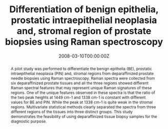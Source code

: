 ---
title: "Differentiation of benign epithelia, prostatic intraepithelial neoplasia and, stromal region of prostate biopsies using Raman spectroscopy"
authors:
- Alex-Cao
date: "2008-03-10T00:00:00Z"
doi: ""

# Schedule page publish date (NOT publication's date).
publishDate: "2020-08-18T00:00:00Z"

# Publication type.
# Legend: 0 = Uncategorized; 1 = Conference paper; 2 = Journal article;
# 3 = Preprint / Working Paper; 4 = Report; 5 = Book; 6 = Book section;
# 7 = Thesis; 8 = Patent
publication_types: ["0"]

# Publication name and optional abbreviated publication name.
publication: American Physical Society
publication_short: APS

abstract: "A pilot study was performed to differentiate the benign epithelia (BE), prostatic intraepithelial neoplasia (PIN) and, stromal regions from deparaffinized prostate needle biopsies using Raman spectroscopy. Raman spectra were collected from six deparaffinized prostate tissues and all the three regions showed different Raman spectral features that may represent unique Raman signatures of these regions. One of the unique features observed in these spectra is that the ratio of the two peak heights at 1449 cm-1 and 1338 cm-1 is constant with different values for BE and PIN. While the peak at 1338 cm-1 is quite weak in the stromal regions. Multivariate statistical methods clearly separated the spectra from three different regions of the tissues into three distinct groups. This study demonstrates the feasibility of using deparaffinized tissue biopsy samples for the diagnostic purpose."

# Summary. An optional shortened abstract.
# summary: Lorem ipsum dolor sit amet, consectetur adipiscing elit. Duis posuere tellus ac convallis placerat. Proin tincidunt magna sed ex sollicitudin condimentum.

tags:
- Raman spectroscopy
- Benign epithelia
- Prostatic intraepithelial neoplasia
- Tissue biopsys


featured: false

links:
- name: Online Access
  url: https://ui.adsabs.harvard.edu/abs/2008APS..MARW16007D/abstract
# url_pdf: '#'
# url_code: '#'
# url_dataset: '#'
# url_poster: '#'
# url_project: ''
# url_slides: ''
# url_source: '#'
# url_video: '#'

# Featured image
# To use, add an image named `featured.jpg/png` to your page's folder. 
# image:
#   caption: ''
#   focal_point: ""
#   preview_only: false

# Associated Projects (optional).
#   Associate this publication with one or more of your projects.
#   Simply enter your project's folder or file name without extension.
#   E.g. `internal-project` references `content/project/internal-project/index.md`.
#   Otherwise, set `projects: []`.
# projects:


# Slides (optional).
#   Associate this publication with Markdown slides.
#   Simply enter your slide deck's filename without extension.
#   E.g. `slides: "example"` references `content/slides/example/index.md`.
#   Otherwise, set `slides: ""`.
slides: ""
---